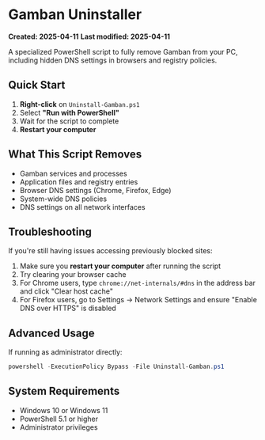 # Gamban Uninstaller
**Created: 2025-04-11**
**Last modified: 2025-04-11**

A specialized PowerShell script to fully remove Gamban from your PC, including hidden DNS settings in browsers and registry policies.

## Quick Start

1. **Right-click** on `Uninstall-Gamban.ps1`
2. Select **"Run with PowerShell"**
3. Wait for the script to complete
4. **Restart your computer**

## What This Script Removes

- Gamban services and processes
- Application files and registry entries
- Browser DNS settings (Chrome, Firefox, Edge)
- System-wide DNS policies
- DNS settings on all network interfaces

## Troubleshooting

If you're still having issues accessing previously blocked sites:

1. Make sure you **restart your computer** after running the script
2. Try clearing your browser cache
3. For Chrome users, type `chrome://net-internals/#dns` in the address bar and click "Clear host cache"
4. For Firefox users, go to Settings → Network Settings and ensure "Enable DNS over HTTPS" is disabled

## Advanced Usage

If running as administrator directly:

```powershell
powershell -ExecutionPolicy Bypass -File Uninstall-Gamban.ps1
```

## System Requirements

- Windows 10 or Windows 11
- PowerShell 5.1 or higher
- Administrator privileges

